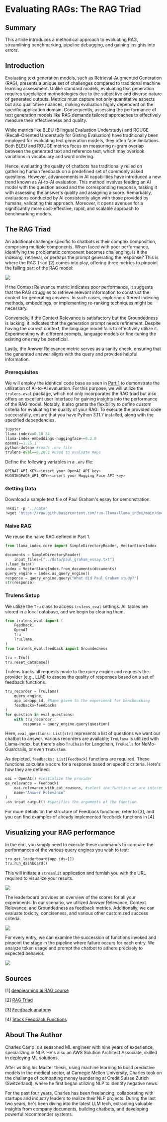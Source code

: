 # Evaluating RAGs: The RAG Triad

## Summary

This article introduces a methodical approach to evaluating RAG, streamlining benchmarking, pipeline debugging, and gaining insights into errors.

## Introduction

Evaluating text generation models, such as Retrieval-Augmented Generation (RAG), presents a unique set of challenges compared to traditional machine learning assessment. Unlike standard models, evaluating text generation requires specialized methodologies due to the subjective and diverse nature of generated outputs. Metrics must capture not only quantitative aspects but also qualitative nuances, making evaluation highly dependent on the specific application domain. Consequently, assessing the performance of text generation models like RAG demands tailored approaches to effectively measure their effectiveness and quality.

While metrics like BLEU (Bilingual Evaluation Understudy) and ROUGE (Recall-Oriented Understudy for Gisting Evaluation) have traditionally been employed for evaluating text generation models, they often face limitations. Both BLEU and ROUGE metrics focus on measuring n-gram overlap between the generated text and reference text, which may overlook variations in vocabulary and word ordering.

Hence, evaluating the quality of chatbots has traditionally relied on gathering human feedback on a predefined set of commonly asked questions. However, advancements in AI capabilities have introduced a new trend known as AI-to-AI evaluation. This method involves feeding an AI model with the question asked and the corresponding response, tasking it with assessing the answer's quality and assigning a score. Remarkably, evaluations conducted by AI consistently align with those provided by humans, validating this approach. Moreover, it opens avenues for a significantly more cost-effective, rapid, and scalable approach to benchmarking models.

## The RAG Triad

An additional challenge specific to chatbots is their complex composition, comprising multiple components. When faced with poor performance, identifying the problematic component becomes challenging. Is it the indexing, retrieval, or perhaps the prompt generating the response? This is where the RAG Triad [2] comes into play, offering three metrics to pinpoint the failing part of the RAG model:

![](./docs/rag_triad.png)

If the Context Relevance metric indicates poor performance, it suggests that the RAG struggles to retrieve relevant information to construct the context for generating answers. In such cases, exploring different indexing methods, embeddings, or implementing re-ranking techniques might be necessary.

Conversely, if the Context Relevance is satisfactory but the Groundedness is lacking, it indicates that the generation prompt needs refinement. Despite having the correct context, the language model fails to effectively utilize it. Experimenting with different prompts, language models or fine-tuning the existing one may be beneficial.

Lastly, the Answer Relevance metric serves as a sanity check, ensuring that the generated answer aligns with the query and provides helpful information.


### Prerequisites
 
We will employ the identical code base as seen in [Part 1](https://github.com/nnCharles/avancio/tree/main/practical_llm) to demonstrate the utilization of AI-to-AI evaluation. For this purpose, we will utilize the `trulens-eval` package, which not only incorporates the RAG triad but also offers an excellent user interface for gaining insights into the performance of the RAG model. Notably, it also grants the flexibility to define custom criteria for evaluating the quality of your RAG. To execute the provided code successfully, ensure that you have Python 3.11.7 installed, along with the specified dependencies. 
```py
jupyter
llama-index==0.10.34
llama-index-embeddings-huggingface==0.2.0
openai==1.25.1
python-dotenv #reads .env file
trulens-eval==0.28.2 #used to evaluate RAGs
```
Define the following variables in a `.env` file:
```py
OPENAI_API_KEY=<insert your OpenAI API key>
HUGGINGFACE_API_KEY=<insert your Hugging Face API key>
``` 

### Getting Data

Download a sample text file of Paul Graham's essay for demonstration:
```py
!mkdir -p '../data'
!wget 'https://raw.githubusercontent.com/run-llama/llama_index/main/docs/docs/examples/data/paul_graham/paul_graham_essay.txt' -O '../data/paul_graham_essay.txt'
```

### Naive RAG

We reuse the naive RAG defined in Part 1.
```py
from llama_index.core import SimpleDirectoryReader, VectorStoreIndex

documents = SimpleDirectoryReader(
    input_files=["../data/paul_graham_essay.txt"]
).load_data()
index = VectorStoreIndex.from_documents(documents)
query_engine = index.as_query_engine()
response = query_engine.query("What did Paul Graham study?")
str(response)
```

### Trulens Setup

We utilize the `Tru` class to access `trulens_eval` settings. All tables are stored in a local database, and we begin by clearing them.

```py
from trulens_eval import (
    Feedback,
    OpenAI
    Tru
    TruLlama,
)
from trulens_eval.feedback import Groundedness

tru = Tru()
tru.reset_database()
```

Trulens tracks all requests made to the query engine and requests the provider (e.g., LLM) to assess the quality of responses based on a set of feedback functions.

```py
tru_recorder = TruLlama(
    query_engine,
    app_id=app_id, #Name given to the experiment for benchmarking
    feedbacks=feedbacks
)
for question in eval_questions:
    with tru_recorder:
        response = query_engine.query(question)
```
Here, `eval_questions: List[str]` represents a list of questions we want our chatbot to answer. Various recorders are available; `TruLlama` is utilized with Llama-index, but there's also `TruChain` for Langchain, `TruRails` for NeMo-Guardrails, or even `TruCustom`.

As depicted, `feedbacks: List[Feedback]` functions are required. These functions calculate a score for a response based on specific criteria. Here's how they are defined:
```py
oai = OpenAI() #initialize the provider
qa_relevance = Feedback(
    oai.relevance_with_cot_reasons, #select the function we are interested in for the evaluation
    name="Answer Relevance"
)
.on_input_output() #specifies the arguments of the function 
```
For more details on the structure of Feedback functions, refer to [3], and you can find examples of already implemented feedback functions in [4].
 
## Visualizing your RAG performance

In the end, you simply need to execute these commands to compare the performances of the various query engines you wish to test:

```py
tru.get_leaderboard(app_ids=[])
tru.run_dashboard()
```
This will initiate a `streamlit` application and furnish you with the URL required to visualize your results.

![](./docs/leaderboard.png)

The leaderboard provides an overview of the scores for all your experiments. In our scenario, we utilized Answer Relevance, Context Relevance, and Groundedness as feedback metrics. Additionally, we can evaluate toxicity, conciseness, and various other customized success criteria.

![](./docs/record_scores.png)

For every entry, we can examine the succession of functions invoked and pinpoint the stage in the pipeline where failure occurs for each entry. We analyze token usage and prompt the chatbot to adhere precisely to expected behavior.

![](./docs/record_details.png)

## Sources

[1] [deeplearning.ai RAG course](https://www.deeplearning.ai/short-courses/building-evaluating-advanced-rag)

[2] [RAG Triad](https://www.trulens.org/trulens_eval/getting_started/core_concepts/rag_triad/)

[3] [Feedback anatomy](https://www.trulens.org/trulens_eval/evaluation/feedback_functions/anatomy/)

[4] [Stock Feedback Functions](https://www.trulens.org/trulens_eval/evaluation/feedback_implementations/stock/#trulens_eval.feedback.provider.base.LLMProvider.context_relevance)


## About The Author

Charles Camp is a seasoned ML engineer with nine years of experience, specializing in NLP. He's also an AWS Solution Architect Associate, skilled in deploying ML solutions.

After writing his Master thesis, using machine learning to build predictive models in the medical sector, at Carnegie Mellon University, Charles took on the challenge of combatting money laundering at Credit Suisse Zurich (Switzerland), where he first began utilizing NLP to identify negative news.

For the past four years, Charles has been freelancing, collaborating with startups and industry leaders to realize their NLP projects. During the last two years, he's been diving into the latest LLM tech, extracting valuable insights from company documents, building chatbots, and developing powerful recommender systems.